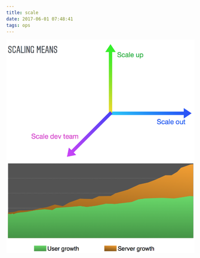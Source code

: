 ```yaml
---
title: scale
date: 2017-06-01 07:48:41
tags: ops
---
```


![scale](https://github.com/funkygao/blogassets/blob/master/img/scale.png?raw=true)
![growth](https://github.com/funkygao/blogassets/blob/master/img/growth.png?raw=true)
